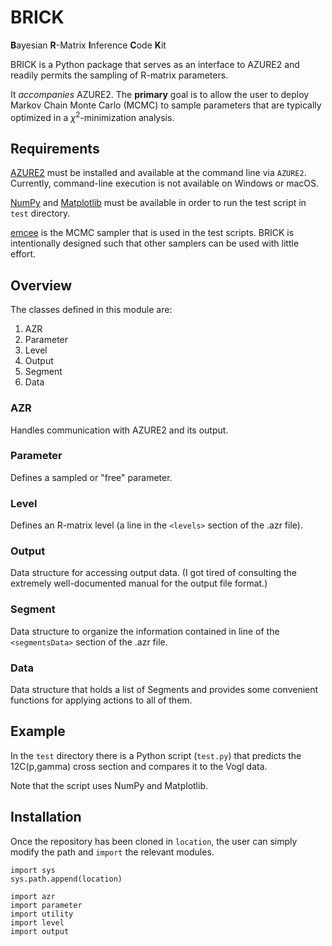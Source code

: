 # BRICK

**B**ayesian **R**-Matrix **I**nference **C**ode **K**it

BRICK is a Python package that serves as an interface to AZURE2 and readily
permits the sampling of R-matrix parameters.

It _accompanies_ AZURE2. The **primary** goal is to allow the user to deploy
Markov Chain Monte Carlo (MCMC) to sample parameters that are typically
optimized in a $\chi^2$-minimization analysis.

## Requirements

[AZURE2](https://azure.nd.edu) must be installed and available at the command
line via `AZURE2`. Currently, command-line execution is not available on Windows
or macOS.

[NumPy](https://numpy.org) and [Matplotlib](https://matplotlib.org/) must be
available in order to run the test script in `test` directory.

[emcee](https://pypi.org/project/emcee/) is the MCMC sampler that is used in the
test scripts. BRICK is intentionally designed such that other samplers can be
used with little effort.

## Overview

The classes defined in this module are:

1. AZR
2. Parameter
3. Level
4. Output
5. Segment
6. Data

### AZR

Handles communication with AZURE2 and its output.

### Parameter

Defines a sampled or "free" parameter.

### Level

Defines an R-matrix level (a line in the `<levels>` section of the .azr file).

### Output

Data structure for accessing output data. (I got tired of consulting the
extremely well-documented manual for the output file format.)

### Segment

Data structure to organize the information contained in line of the
`<segmentsData>` section of the .azr file.

### Data

Data structure that holds a list of Segments and provides some convenient
functions for applying actions to all of them.

## Example

In the `test` directory there is a Python script (`test.py`) that predicts the
12C(p,gamma) cross section and compares it to the Vogl data.

Note that the script uses NumPy and Matplotlib.

## Installation

Once the repository has been cloned in `location`, the user can simply modify
the path and `import` the relevant modules.

```
import sys
sys.path.append(location)

import azr
import parameter
import utility
import level
import output
```
